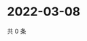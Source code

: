 # 2022-03-08

共 0 条

<!-- BEGIN WEIBO -->
<!-- 最后更新时间 Tue Mar 08 2022 16:04:30 GMT+0800 (China Standard Time) -->

<!-- END WEIBO -->
